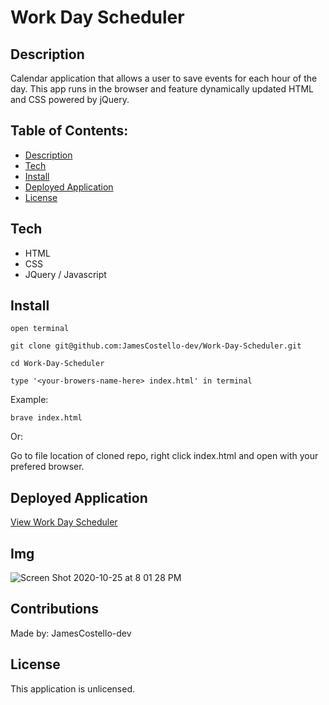 # Work Day Scheduler

## Description
Calendar application that allows a user to save events for each hour of the day. This app runs in the browser and feature dynamically updated HTML and CSS powered by jQuery.

## Table of Contents:

- [Description](#description)
- [Tech](#tech)
- [Install](#install)
- [Deployed Application](#deployed-application)
- [License](#license)

## Tech

* HTML
* CSS
* JQuery / Javascript

## Install

`open terminal`

`git clone git@github.com:JamesCostello-dev/Work-Day-Scheduler.git`

`cd Work-Day-Scheduler`

`type '<your-browers-name-here> index.html' in terminal` 

 Example: 
 
 `brave index.html`
 
 Or:
 
 Go to file location of cloned repo, right click index.html and open with your prefered browser. 

## Deployed Application

[View Work Day Scheduler](https://jamescostello-dev.github.io/work-day-scheduler/)

## Img

![Screen Shot 2020-10-25 at 8 01 28 PM](https://user-images.githubusercontent.com/28774706/97129751-eab17480-16fc-11eb-9af0-dc05fe81b39f.png)

## Contributions

Made by: JamesCostello-dev


## License

This application is unlicensed.
